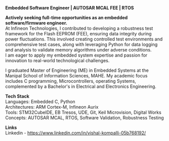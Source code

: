 **Embedded Software Engineer | AUTOSAR MCAL FEE | RTOS**  

**Actively seeking full-time opportunities as an embedded software/firmware engineer.**  
At Infineon Technologies, I contributed to developing a robustness test framework for the Flash EEPROM (FEE), ensuring data integrity during power fluctuations. This involved creating controlled test environments and comprehensive test cases, along with leveraging Python for data logging and analysis to validate memory algorithms under adverse conditions.   
I am eager to apply my embedded system expertise and passion for innovation to real-world technological challenges.  

I graduated Master of Engineering (ME) in Embedded Systems at the Manipal School of Information Sciences, MAHE. My academic focus includes C programming, Microcontrollers, operating Systems, complemented by a Bachelor's in Electrical and Electronics Engineering.  

**Tech Stack**  
Languages: Embedded C, Python  
Architectures: ARM Cortex-M, Infineon Aurix  
Tools: STM32CubeIDE, EB Tresos, UDE, Git, Keil Microvision, Digital Works  
Concepts: AUTOSAR MCAL, RTOS, Software Validation, Robustness Testing  

**Links**  
Linkedin - https://www.linkedin.com/in/vishal-kompalli-05b768192/  


